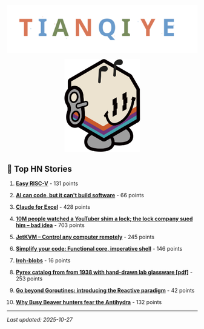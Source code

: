 <div align="center">

![TIANQI YE](./tommy.svg)

<img src="./pamir-mascot.svg" width="200" alt="Pamir Mascot" />

</div>

## 📰 Top HN Stories

1. **[Easy RISC-V](https://news.ycombinator.com/item?id=45726192)** - 131 points

2. **[AI can code, but it can't build software](https://news.ycombinator.com/item?id=45727664)** - 66 points

3. **[Claude for Excel](https://news.ycombinator.com/item?id=45722639)** - 428 points

4. **[10M people watched a YouTuber shim a lock; the lock company sued him – bad idea](https://news.ycombinator.com/item?id=45720376)** - 703 points

5. **[JetKVM – Control any computer remotely](https://news.ycombinator.com/item?id=45723159)** - 245 points

6. **[Simplify your code: Functional core, imperative shell](https://news.ycombinator.com/item?id=45701901)** - 146 points

7. **[Iroh-blobs](https://news.ycombinator.com/item?id=45727557)** - 16 points

8. **[Pyrex catalog from from 1938 with hand-drawn lab glassware [pdf]](https://news.ycombinator.com/item?id=45721801)** - 253 points

9. **[Go beyond Goroutines: introducing the Reactive paradigm](https://news.ycombinator.com/item?id=45644066)** - 42 points

10. **[Why Busy Beaver hunters fear the Antihydra](https://news.ycombinator.com/item?id=45723359)** - 132 points

---

*Last updated: 2025-10-27*
